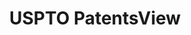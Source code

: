 ---
layout: default
bigquery: https://console.cloud.google.com/bigquery?p=patents-public-data&d=patentsview&page=dataset
citation: Attribution should be given to PatentsView for use, distribution, or derivative
  works.
code: https://github.com/CSSIP-AIR/PatentsView-Code-Snippets/
contributors: USPTO
cost: None
description: 'PatentsView includes US patent data including raw data (summaries, applications,
  pregrant applications), disambugations of inventors and assignees, and inventor
  gender estimates.  Also foreign priority data, # of figures and sheets, and government
  interest statements.'
documentation: https://patentsview.org/query/builder-faqs
last_edit: Mon, 04 Apr 2022 19:02:57 GMT
location: https://patentsview.org/
maintained_by: USPTO
record_creation_timestamp: 12/2/2020 17:20:46
schema_fields: '[''category_id'', ''name_last'', ''num_claims'', ''kind'', ''disamb_assignee_id_20191008'',
  ''level_two'', ''inventor_id'', ''mainclass_id'', ''action_date'', ''disamb_inventor_id_20190312'',
  ''field_title'', ''male'', ''citation_id'', ''length'', ''disamb_assignee_id_20200331'',
  ''classification_value'', ''fname'', ''rawlocation_id'', ''longitude'', ''reldocno'',
  ''section'', ''sequence'', ''rule_47'', ''term_disclaimer'', ''latin_name'', ''disamb_inventor_id_20191008'',
  ''uuid'', ''name'', ''variety'', ''deceased'', ''latlong'', ''title'', ''disamb_inventor_id_20190820'',
  ''num_sheets'', ''num_figures'', ''city'', ''abstract'', ''disamb_inventor_id_20170808'',
  ''level_three'', ''lapse_of_patent'', ''ipc_version_indicator'', ''disamb_assignee_id_20190312'',
  ''group_id'', ''category'', ''disamb_inventor_id_20170307'', ''country_transformed'',
  ''ipc_class'', ''disamb_inventor_id_20201229'', ''level_one'', ''exemplary'', ''dependent'',
  ''disamb_inventor_id_20191231'', ''relkind'', ''doc_type'', ''country'', ''rawassignee_id'',
  ''disamb_inventor_id_20171226'', ''field_id'', ''term_grant'', ''disamb_inventor_id_20171003'',
  ''number'', ''disamb_inventor_id_20181127'', ''subclass'', ''assignee_id'', ''publication_number'',
  ''classification_data_source'', ''male_flag'', ''num'', ''disamb_assignee_id_20200630'',
  ''symbol_position'', ''classification_status'', ''latitude'', ''name_first'', ''classification_level'',
  ''type'', ''subgroup'', ''sector_title'', ''disamb_inventor_id_20200331'', ''subsection_id'',
  ''status'', ''disamb_inventor_id_20200630'', ''_102_date'', ''date'', ''gi_statement'',
  ''application_id'', ''term_extension'', ''organization'', ''series_code'', ''contract_award_number'',
  ''rel_id'', ''lname'', ''subgroup_id'', ''disamb_assignee_id_20181127'', ''filename'',
  ''county_fips'', ''group'', ''attribution_status'', ''disamb_assignee_id_20190820'',
  ''main_group'', ''role'', ''location_id'', ''rawinventor_id'', ''disamb_inventor_id_20200929'',
  ''doctype'', ''text'', ''state_fips'', ''organization_id'', ''disamb_assignee_id_20200929'',
  ''withdrawn'', ''patent_id'', ''disamb_inventor_id_20180528'', ''disclaimer_date'',
  ''designation'', ''disamb_assignee_id_20191231'', ''applicant_type'', ''f371_date'',
  ''subclass_id'', ''subcategory_id'', ''f102_date'', ''county'', ''section_id'',
  ''lawyer_id'', ''_371_date'', ''state'', ''id'']'
shortname: patentsview
tags:
- disambiguation
- United States
- gender
terms_of_use: Creative Commons Attribution 4.0 International License.
timeframe: 1963-1999
title: USPTO PatentsView
uuid: cf1780b1-e265-4e49-8d1d-83b9cfe0fd9a
---